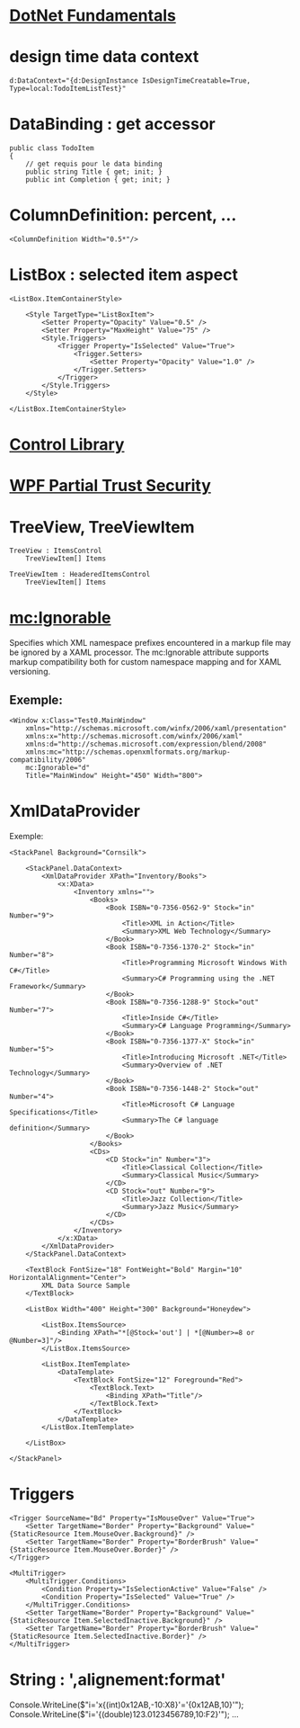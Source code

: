 
# [DotNet Fundamentals](https://docs.microsoft.com/en-us/dotnet/fundamentals/)

# design time data context

	d:DataContext="{d:DesignInstance IsDesignTimeCreatable=True, Type=local:TodoItemListTest}"

# DataBinding : get accessor

    public class TodoItem
    {
        // get requis pour le data binding
        public string Title { get; init; }
        public int Completion { get; init; }

# ColumnDefinition: percent, ...

    <ColumnDefinition Width="0.5*"/>

# ListBox : selected item aspect

    <ListBox.ItemContainerStyle>
        
        <Style TargetType="ListBoxItem">
            <Setter Property="Opacity" Value="0.5" />
            <Setter Property="MaxHeight" Value="75" />
            <Style.Triggers>
                <Trigger Property="IsSelected" Value="True">
                    <Trigger.Setters>
                        <Setter Property="Opacity" Value="1.0" />
                    </Trigger.Setters>
                </Trigger>
            </Style.Triggers>
        </Style>

    </ListBox.ItemContainerStyle>

# [Control Library](https://docs.microsoft.com/en-us/dotnet/desktop/wpf/controls/control-library?view=netframeworkdesktop-4.8)

# [WPF Partial Trust Security](https://docs.microsoft.com/en-us/dotnet/desktop/wpf/wpf-partial-trust-security?view=netframeworkdesktop-4.8)

# TreeView, TreeViewItem

	TreeView : ItemsControl
		TreeViewItem[] Items

	TreeViewItem : HeaderedItemsControl
		TreeViewItem[] Items

# [mc:Ignorable](https://docs.microsoft.com/en-us/dotnet/desktop/wpf/advanced/mc-ignorable-attribute?view=netframeworkdesktop-4.8)

Specifies which XML namespace prefixes encountered in a markup file may be ignored by a XAML processor.
The mc:Ignorable attribute supports markup compatibility both for custom namespace mapping 
and for XAML versioning.

## Exemple:

    <Window x:Class="Test0.MainWindow"
        xmlns="http://schemas.microsoft.com/winfx/2006/xaml/presentation"
        xmlns:x="http://schemas.microsoft.com/winfx/2006/xaml"
        xmlns:d="http://schemas.microsoft.com/expression/blend/2008"
        xmlns:mc="http://schemas.openxmlformats.org/markup-compatibility/2006"
        mc:Ignorable="d"
        Title="MainWindow" Height="450" Width="800">

# XmlDataProvider

Exemple:

    <StackPanel Background="Cornsilk">

        <StackPanel.DataContext>
            <XmlDataProvider XPath="Inventory/Books">
                <x:XData>
                    <Inventory xmlns="">
                        <Books>
                            <Book ISBN="0-7356-0562-9" Stock="in" Number="9">
                                <Title>XML in Action</Title>
                                <Summary>XML Web Technology</Summary>
                            </Book>
                            <Book ISBN="0-7356-1370-2" Stock="in" Number="8">
                                <Title>Programming Microsoft Windows With C#</Title>
                                <Summary>C# Programming using the .NET Framework</Summary>
                            </Book>
                            <Book ISBN="0-7356-1288-9" Stock="out" Number="7">
                                <Title>Inside C#</Title>
                                <Summary>C# Language Programming</Summary>
                            </Book>
                            <Book ISBN="0-7356-1377-X" Stock="in" Number="5">
                                <Title>Introducing Microsoft .NET</Title>
                                <Summary>Overview of .NET Technology</Summary>
                            </Book>
                            <Book ISBN="0-7356-1448-2" Stock="out" Number="4">
                                <Title>Microsoft C# Language Specifications</Title>
                                <Summary>The C# language definition</Summary>
                            </Book>
                        </Books>
                        <CDs>
                            <CD Stock="in" Number="3">
                                <Title>Classical Collection</Title>
                                <Summary>Classical Music</Summary>
                            </CD>
                            <CD Stock="out" Number="9">
                                <Title>Jazz Collection</Title>
                                <Summary>Jazz Music</Summary>
                            </CD>
                        </CDs>
                    </Inventory>
                </x:XData>
            </XmlDataProvider>
        </StackPanel.DataContext>

        <TextBlock FontSize="18" FontWeight="Bold" Margin="10" HorizontalAlignment="Center">
            XML Data Source Sample
        </TextBlock>
        
        <ListBox Width="400" Height="300" Background="Honeydew">
            
            <ListBox.ItemsSource>
                <Binding XPath="*[@Stock='out'] | *[@Number>=8 or @Number=3]"/>
            </ListBox.ItemsSource>

            <ListBox.ItemTemplate>
                <DataTemplate>
                    <TextBlock FontSize="12" Foreground="Red">
                        <TextBlock.Text>
                            <Binding XPath="Title"/>
                        </TextBlock.Text>
                    </TextBlock>
                </DataTemplate>
            </ListBox.ItemTemplate>
            
        </ListBox>
        
    </StackPanel>

# Triggers

    <Trigger SourceName="Bd" Property="IsMouseOver" Value="True">
        <Setter TargetName="Border" Property="Background" Value="{StaticResource Item.MouseOver.Background}" />
        <Setter TargetName="Border" Property="BorderBrush" Value="{StaticResource Item.MouseOver.Border}" />
    </Trigger>

    <MultiTrigger>
        <MultiTrigger.Conditions>
            <Condition Property="IsSelectionActive" Value="False" />
            <Condition Property="IsSelected" Value="True" />
        </MultiTrigger.Conditions>
        <Setter TargetName="Border" Property="Background" Value="{StaticResource Item.SelectedInactive.Background}" />
        <Setter TargetName="Border" Property="BorderBrush" Value="{StaticResource Item.SelectedInactive.Border}" />
    </MultiTrigger>

# String : ',alignement:format'

Console.WriteLine($"i='x{(int)0x12AB,-10:X8}'='{0x12AB,10}'");
Console.WriteLine($"i='{(double)123.0123456789,10:F2}'");
...
